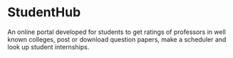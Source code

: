# StudentHub

An online portal developed for students to get ratings of professors in well known colleges, post or download question papers, make a scheduler and look up student internships.

